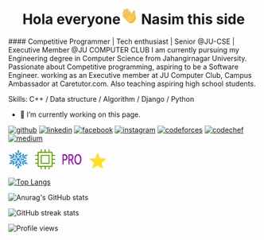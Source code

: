 <h1 align="center">Hola everyone<img src="images/wave.gif" height="35" width="35"> <b>Nasim</b> this side </h1>
#### Competitive Programmer | Tech enthusiast | Senior @JU-CSE | Executive Member @JU COMPUTER CLUB
I am currently pursuing my Engineering degree in Computer Science from Jahangirnagar University. Passionate about Competitive programming, aspiring to be a Software Engineer. working as an Executive member at JU Computer Club, Campus Ambassador at Caretutor.com. Also teaching aspiring high school students.

Skills: C++ / Data structure / Algorithm / Django / Python

- 🔭 I’m currently working on this page. 


[<img src='https://cdn.jsdelivr.net/npm/simple-icons@3.0.1/icons/github.svg' alt='github' height='40'>](https://github.com/imnasim31415)  [<img src='https://cdn.jsdelivr.net/npm/simple-icons@3.0.1/icons/linkedin.svg' alt='linkedin' height='40'>](https://www.linkedin.com/in/https://www.linkedin.com/in/imnasim31415//)  [<img src='https://cdn.jsdelivr.net/npm/simple-icons@3.0.1/icons/facebook.svg' alt='facebook' height='40'>](https://www.facebook.com/https://www.facebook.com/imnasim3.1415/)  [<img src='https://cdn.jsdelivr.net/npm/simple-icons@3.0.1/icons/instagram.svg' alt='instagram' height='40'>](https://www.instagram.com/https://www.instagram.com/imnasim3.1415//)  [<img src='https://cdn.jsdelivr.net/npm/simple-icons@3.0.1/icons/codeforces.svg' alt='codeforces' height='40'>](https://codeforces.com/profile/imnasim3.1415)  [<img src='https://cdn.jsdelivr.net/npm/simple-icons@3.0.1/icons/codechef.svg' alt='codechef' height='40'>](https://www.codechef.com/users/imnasim3_1415)  [<img src='https://cdn.jsdelivr.net/npm/simple-icons@3.0.1/icons/medium.svg' alt='medium' height='40'>](https://medium.com/@imnasim3.1415)  

<a href='https://archiveprogram.github.com/'><img src='https://raw.githubusercontent.com/acervenky/animated-github-badges/master/assets/acbadge.gif' width='40' height='40'></a> <a href='https://docs.github.com/en/developers'><img src='https://raw.githubusercontent.com/acervenky/animated-github-badges/master/assets/devbadge.gif' width='40' height='40'></a> <a href='https://github.com/pricing'><img src='https://raw.githubusercontent.com/acervenky/animated-github-badges/master/assets/pro.gif' width='40' height='40'></a> <a href='https://stars.github.com/'><img src='https://raw.githubusercontent.com/acervenky/animated-github-badges/master/assets/starbadge.gif' width='35' height='35'></a> 


[![Top Langs](https://github-readme-stats.vercel.app/api/top-langs/?username=imnasim31415&layout=compact)](https://github.com/anuraghazra/github-readme-stats)

![Anurag's GitHub stats](https://github-readme-stats.vercel.app/api?username=imnasim31415&theme=gotham&show_icons=true)

![GitHub streak stats](https://streak-stats.demolab.com/?user=imnasim31415)  

![Profile views](https://gpvc.arturio.dev/imnasim31415)  

